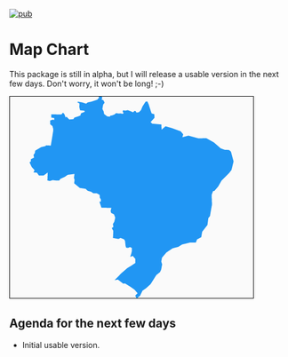 [![pub](https://img.shields.io/pub/v/tabbed_view.svg)](https://pub.dev/packages/mapchart)

# Map Chart

This package is still in alpha, but I will release a usable version in the next few days. Don't worry, it won't be long! ;-)

![mapchart](https://raw.githubusercontent.com/caduandrade/images/main/mapchart/mapchart.png)

## Agenda for the next few days

* Initial usable version.